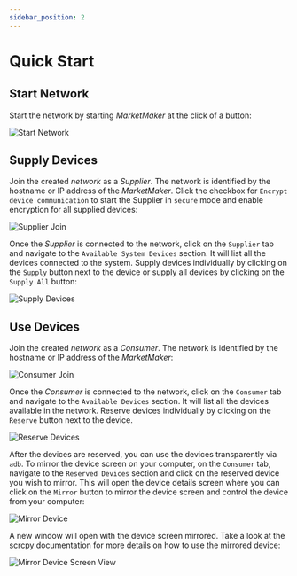 ```yaml
---
sidebar_position: 2
---
```


# Quick Start

## Start Network

Start the network by starting *MarketMaker* at the click of a button:

![Start Network](./img/start-network.gif)

## Supply Devices

Join the created *network* as a *Supplier*. The network is identified by the hostname or IP address of the *MarketMaker*.
Click the checkbox for `Encrypt device communication` to start the Supplier in `secure` mode and enable encryption for all supplied devices:

![Supplier Join](./img/supplier-join.gif)

Once the *Supplier* is connected to the network, click on the `Supplier` tab and navigate to the `Available System Devices` section.
It will list all the devices connected to the system. Supply devices individually by clicking on the `Supply` button next to the device or
supply all devices by clicking on the `Supply All` button:

![Supply Devices](./img/supply-devices.gif)

## Use Devices

Join the created *network* as a *Consumer*. The network is identified by the hostname or IP address of the *MarketMaker*:

![Consumer Join](./img/consumer-join.gif)

Once the *Consumer* is connected to the network, click on the `Consumer` tab and navigate to the `Available Devices` section.
It will list all the devices available in the network. Reserve devices individually by clicking on the `Reserve` button next to the device.

![Reserve Devices](./img/reserve-devices.gif)

After the devices are reserved, you can use the devices transparently via `adb`. To mirror the device screen on your computer, on the `Consumer` tab,
navigate to the `Reserved Devices` section and click on the reserved device you wish to mirror. This will open the device details
screen where you can click on the `Mirror` button to mirror the device screen and control the device from your computer:

![Mirror Device](./img/mirror-device.gif)

A new window will open with the device screen mirrored. Take a look at the [scrcpy](https://github.com/Genymobile/scrcpy) documentation
for more details on how to use the mirrored device:

![Mirror Device Screen View](./img/mirror-device-2.gif)
